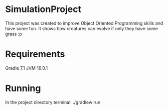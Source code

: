 # SimulationProject
This project was created to improve Object Oriented Programming skills and have some fun.
It shows how creatures can evolve if only they have some grass :p
# Requirements
Gradle 7.1
JVM 16.0.1
# Running
In the project directory terminal:
  ./gradlew run
